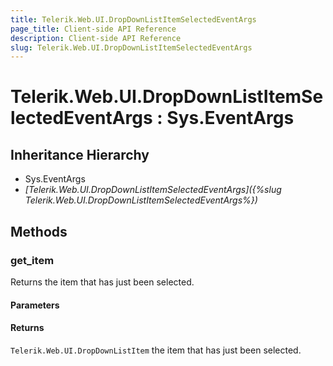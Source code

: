 ```yaml
---
title: Telerik.Web.UI.DropDownListItemSelectedEventArgs
page_title: Client-side API Reference
description: Client-side API Reference
slug: Telerik.Web.UI.DropDownListItemSelectedEventArgs
---
```


# Telerik.Web.UI.DropDownListItemSelectedEventArgs : Sys.EventArgs 

## Inheritance Hierarchy

* Sys.EventArgs
* *[Telerik.Web.UI.DropDownListItemSelectedEventArgs]({%slug Telerik.Web.UI.DropDownListItemSelectedEventArgs%})*

## Methods

###  get_item

 Returns the item that has just been selected. 

#### Parameters

#### Returns

`Telerik.Web.UI.DropDownListItem` the item that has just been selected. 

